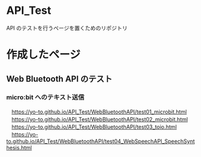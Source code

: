 # API_Test
API のテストを行うページを置くためのリポジトリ

# 作成したページ
## Web Bluetooth API のテスト
### micro:bit へのテキスト送信
　https://yo-to.github.io/API_Test/WebBluetoothAPI/test01_microbit.html  
　https://yo-to.github.io/API_Test/WebBluetoothAPI/test02_microbit.html  
　https://yo-to.github.io/API_Test/WebBluetoothAPI/test03_toio.html  
　https://yo-to.github.io/API_Test/WebBluetoothAPI/test04_WebSpeechAPI_SpeechSynthesis.html
